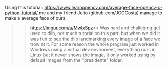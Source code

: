 Using this tutorial: https://www.learnopencv.com/average-face-opencv-c-python-tutorial/ me and my friend Julio (github.com/JCGCosta) manage to make a average face of ours.
>>https://imgur.com/a/MwlxSpz<<
Was hard and challeging get used to dlib, not much tutorial on this part, but when we did it was fun to see the dlib landmarking every image of a face we trow at it. 
For some reason the whole program just worked in Windows using a virtual dev enviroment, everything runs in Linux but it never shows the image, it only worked using by 
default images from the "presidents" folder.

